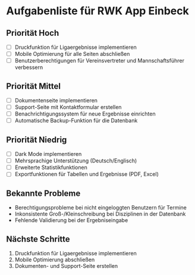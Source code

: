 # Aufgabenliste für RWK App Einbeck

## Priorität Hoch
- [ ] Druckfunktion für Ligaergebnisse implementieren
- [ ] Mobile Optimierung für alle Seiten abschließen
- [ ] Benutzerberechtigungen für Vereinsvertreter und Mannschaftsführer verbessern

## Priorität Mittel
- [ ] Dokumentenseite implementieren
- [ ] Support-Seite mit Kontaktformular erstellen
- [ ] Benachrichtigungssystem für neue Ergebnisse einrichten
- [ ] Automatische Backup-Funktion für die Datenbank

## Priorität Niedrig
- [ ] Dark Mode implementieren
- [ ] Mehrsprachige Unterstützung (Deutsch/Englisch)
- [ ] Erweiterte Statistikfunktionen
- [ ] Exportfunktionen für Tabellen und Ergebnisse (PDF, Excel)

## Bekannte Probleme
- Berechtigungsprobleme bei nicht eingeloggten Benutzern für Termine
- Inkonsistente Groß-/Kleinschreibung bei Disziplinen in der Datenbank
- Fehlende Validierung bei der Ergebniseingabe

## Nächste Schritte
1. Druckfunktion für Ligaergebnisse implementieren
2. Mobile Optimierung abschließen
3. Dokumenten- und Support-Seite erstellen